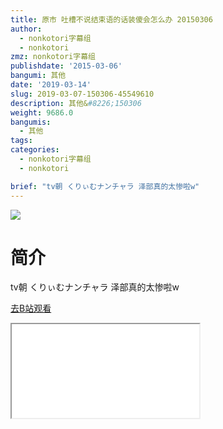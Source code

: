```yaml
---
title: 原市 吐槽不说结束语的话装傻会怎么办 20150306
author:
  - nonkotori字幕组
  - nonkotori
zmz: nonkotori字幕组
publishdate: '2015-03-06'
bangumi: 其他
date: '2019-03-14'
slug: 2019-03-07-150306-45549610
description: 其他&#8226;150306
weight: 9686.0
bangumis:
  - 其他
tags:
categories:
  - nonkotori字幕组
  - nonkotori

brief: "tv朝 くりぃむナンチャラ 泽部真的太惨啦w"
---
```

![](https://i.imgur.com/3IDDB48.jpg)
# 简介  
tv朝 くりぃむナンチャラ
泽部真的太惨啦w  

[去B站观看](https://www.bilibili.com/video/av45549610/)
<div class ="resp-container"><iframe class="testiframe" src="//player.bilibili.com/player.html?aid=45549610"", scrolling="no", allowfullscreen="true" > </iframe></div> 
